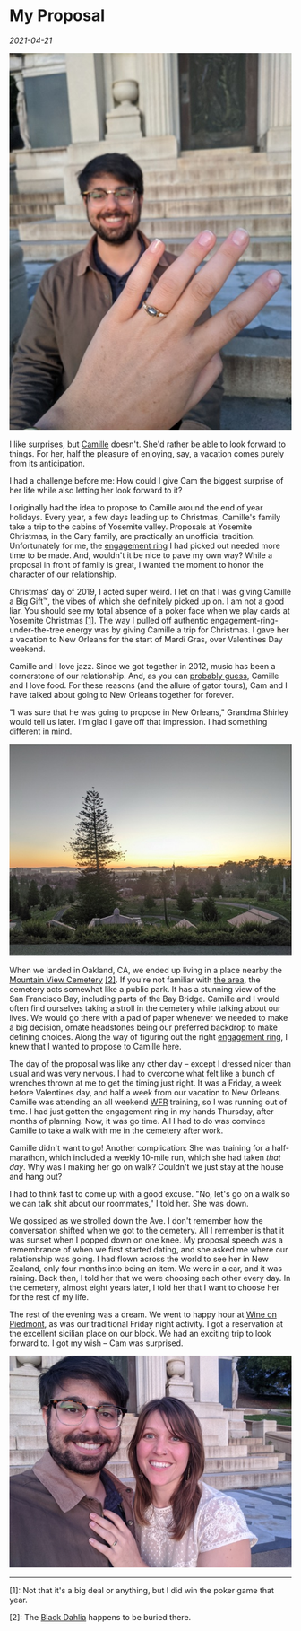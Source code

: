 # My Proposal

_2021-04-21_

![Me just after I've proposed](/assets/my-proposal-ring.jpg)

I like surprises, but [Camille](https://camille.merose.com) doesn't. She'd rather be able to look forward to things. For
her, half the pleasure of enjoying, say, a vacation comes purely from its anticipation.

I had a challenge before me: How could I give Cam the biggest surprise of her life while also letting her look forward
to it?

I originally had the idea to propose to Camille around the end of year holidays. Every year, a few days leading up to
Christmas, Camille's family take a trip to the cabins of Yosemite valley. Proposals at Yosemite Christmas, in the Cary
family, are practically an unofficial tradition. Unfortunately for me, the [engagement ring](/zettel/wedding/ring/)
I had picked out needed more time to be made. And, wouldn't it be nice to pave my own way? While a proposal in front of
family is great, I wanted the moment to honor the character of our relationship.

Christmas' day of 2019, I acted super weird. I let on that I was giving Camille a Big Gift™, the vibes of which she
definitely picked up on. I am not a good liar. You should see my total absence of a poker face when we play cards at
Yosemite Christmas [[1]](#1). The way I pulled off authentic engagement-ring-under-the-tree energy was by giving Camille
a trip for Christmas. I gave her a vacation to New Orleans for the start of Mardi Gras, over Valentines Day weekend.

Camille and I love jazz. Since we got together in 2012, music has been a cornerstone of our relationship. And, as you
can [probably guess](/pesto/), Camille and I love food. For these reasons (and the allure of gator tours), Cam and I
have talked about going to New Orleans together for forever.

"I was sure that he was going to propose in New Orleans," Grandma Shirley would tell us later. I'm glad I gave off that
impression. I had something different in mind.

![The cemetery by our house](/assets/my-proposal-cemetery.jpg)

When we landed in Oakland, CA, we ended up living in a place nearby the
[Mountain View Cemetery](https://en.wikipedia.org/wiki/Mountain_View_Cemetery_(Oakland,_California)) [[2]](#2). If
you're not familiar with [the area](https://goo.gl/maps/9aeAdYfmShjbVVva9), the cemetery acts somewhat like a public
park. It has a stunning view of the San Francisco Bay, including parts of the Bay Bridge. Camille and I would often find
ourselves taking a stroll in the cemetery while talking about our lives. We would go there with a pad of paper whenever
we needed to make a big decision, ornate headstones being our preferred backdrop to make defining choices. Along the way
of figuring out the right [engagement ring](../ring/), I knew that I wanted to propose to Camille here.

The day of the proposal was like any other day – except I dressed nicer than usual and was very nervous. I had to
overcome what felt like a bunch of wrenches thrown at me to get the timing just right. It was a Friday, a week before
Valentines day, and half a week from our vacation to New Orleans. Camille was attending an all
weekend [WFR](https://www.wildmed.com/course-type/wilderness-first-responder/) training, so I was running out of time. I
had just gotten the engagement ring in my hands Thursday, after months of planning. Now, it was go time. All I had to do
was convince Camille to take a walk with me in the cemetery after work.

Camille didn't want to go! Another complication: She was training for a half-marathon, which included a weekly 10-mile
run, which she had taken _that day_. Why was I making her go on walk? Couldn't we just stay at the house and hang out?

I had to think fast to come up with a good excuse. "No, let's go on a walk so we can talk shit about our roommates," I
told her. She was down.

We gossiped as we strolled down the Ave. I don't remember how the conversation shifted when we got to the cemetery. All
I remember is that it was sunset when I popped down on one knee. My proposal speech was a remembrance of when we first
started dating, and she asked me where our relationship was going. I had flown across the world to see her in New
Zealand, only four months into being an item. We were in a car, and it was raining. Back then, I told her that we were
choosing each other every day. In the cemetery, almost eight years later, I told her that I want to choose her for the
rest of my life.

The rest of the evening was a dream. We went to happy hour at [Wine on Piedmont](https://wineonpiedmont.com/), as was
our traditional Friday night activity. I got a reservation at the excellent sicilian place on our block. We had an
exciting trip to look forward to. I got my wish – Cam was surprised.

![Cam and I](/assets/my-proposal-end.jpg)

* * *

<span id="1">[1]</span>: Not that it's a big deal or anything, but I did win the poker game that year.

<span id="2">[2]</span>: The [Black Dahlia](https://en.wikipedia.org/wiki/Black_Dahlia#:~:text=Resting%20place)
happens to be buried there.





